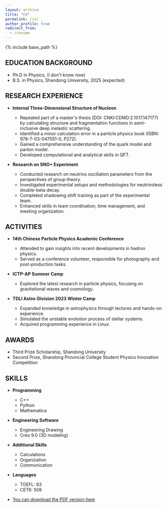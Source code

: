 ```yaml
---
layout: archive
title: "CV"
permalink: /cv/
author_profile: true
redirect_from:
  - /resume
---
```


{% include base_path %}

## EDUCATION BACKGROUND
* Ph.D in Physics, (I don't know now)
* B.S. in Physics, Shandong University, 2025 (expected)

## RESEARCH EXPERIENCE
* **Internal Three-Dimensional Structure of Nucleon**
  * Repeated part of a master's thesis (DOI: CNKI:CDMD:2.1017.147177) by calculating structure and fragmentation functions in semi-inclusive deep inelastic scattering.
  * Identified a minor calculation error in a particle physics book (ISBN: 978-7-03-047551-0, P272).
  * Gained a comprehensive understanding of the quark model and parton model.
  * Developed computational and analytical skills in QFT.

* **Research on SNO+ Experiment**
  * Conducted research on neutrino oscillation parameters from the perspectives of group theory.
  * Investigated experimental setups and methodologies for neutrinoless double-beta decay.
  * Completed shadowing shift training as part of the experimental team.
  * Enhanced skills in team coordination, time management, and meeting organization.

## ACTIVITIES
* **14th Chinese Particle Physics Academic Conference**
  * Attended to gain insights into recent developments in hadron physics.
  * Served as a conference volunteer, responsible for photography and post-production tasks.
  
* **ICTP-AP Summer Camp**
  * Explored the latest research in particle physics, focusing on gravitational waves and cosmology.
  
* **TDLI Astro-Division 2023 Winter Camp**
  * Expanded knowledge in astrophysics through lectures and hands-on experience.
  * Simulated the unstable evolution process of stellar systems.
  * Acquired programming experience in Linux.

## AWARDS
* Third Prize Scholarship, Shandong University
* Second Prize, Shandong Provincial College Student Physics Innovation Competition

## SKILLS
* **Programming**
  * C++
  * Python
  * Mathematica

* **Engineering Software**
  * Engineering Drawing
  * Creo 9.0 (3D modeling)

* **Additional Skills**
  * Calculations
  * Organization
  * Communication

* **Languages**
  * TOEFL: 83
  * CET6: 508

* [You can download the PDF version here](files/qdxCV.pdf)

